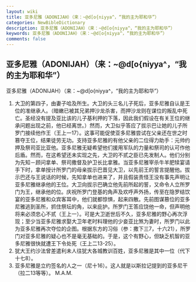 ```yaml
---
layout: wiki
title: 亚多尼雅（ADONIJAH）（来：~@d[o{niyya^，“我的主为耶和华”）
categories: NewBibleDictionary
description: 亚多尼雅（ADONIJAH）（来：~@d[o{niyya^，“我的主为耶和华”）
keywords: 亚多尼雅（ADONIJAH）（来：~@d[o{niyya^，“我的主为耶和华”）
comments: false
---
```


## 亚多尼雅（ADONIJAH）（来：~@d[o{niyya^，“我的主为耶和华”）



亚多尼雅（ADONIJAH）（来：~@d[o{niyya^，“我的主为耶和华”）
1. 大卫的第四子，由妻子哈及所生。大卫的头三名儿子死后，亚多尼雅自认是王位的准继承人。（暗嫩已被其兄弟押沙龙杀害，而押沙龙则在谋位的叛乱中死亡。圣经没有提及亚比该的儿子基利押的下落，因此我们假设在有关王位的继承问题出现之前，他已经离世。）然而，大卫似乎答应了拔示巴让她的儿子所罗门接续他作王（王上一17）。这事可能促使亚多尼雅尝试在父亲还在世之时篡夺王位，结果徒劳无功。支持亚多尼雅的有他父亲的二位得力助手：元帅约押及祭司亚比亚他。亚多尼雅无疑希望他们援用军队的力量和祭司的认可作他后盾。然而，在这希望还未实现之先，大卫的不贰之臣已先发制人。他们分别为先知－顾问拿单、祭司撒督及护卫长比拿雅。当亚多尼雅宰杀牛羊肥犊宴请手下时，拿单授计所罗门的母亲拔示巴晋见大卫，以先前王的誓言提醒他。拔示巴还与王说话的时候，先知拿单也进来了，并且假装责怪王没有事先声明让亚多尼雅继承他的王位。大卫向拔示巴确立他先前所起的誓，又命令人立所罗门为王，继承他的位。庆祝所罗门登基的角声及欢呼声外扬，传至在隐罗结饮宴的亚多尼雅和众宾客耳中，他们就都惊惧，起来四散。先前图谋篡位的亚多尼雅逃到圣所，抓住祭坛的角，以来庇护。所罗门王答应饶他一命，但声明他将来必须忠心不贰（王上一）。可是大卫逝世后不久，亚多尼雅的野心再次浮现；至少当亚多尼雅求娶大卫年老时料理他的少妾亚比煞为妻时，所罗门以此为亚多尼雅再次夺位的企图。根据东方的习俗（参：撒下三7，十六21），所罗门对亚多尼雅的疑心也不是毫无基础的。于是，这个有野心，但缺乏机智的亚多尼雅很快就遭王下令处死（王上二13-25）。
2. 犹大王约沙法曾差遣利未人往犹大各城教训百姓，亚多尼雅是其中一位（代下十七8）。
3. 亚多尼雅是立约签名的人之一（尼十16）。这人就是以斯拉记提到的亚多尼干（拉二13等等）。
M.A.M.



